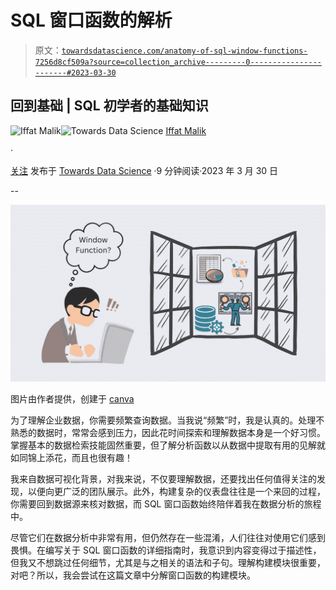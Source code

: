 # SQL 窗口函数的解析

> 原文：[`towardsdatascience.com/anatomy-of-sql-window-functions-7256d8cf509a?source=collection_archive---------0-----------------------#2023-03-30`](https://towardsdatascience.com/anatomy-of-sql-window-functions-7256d8cf509a?source=collection_archive---------0-----------------------#2023-03-30)

## 回到基础 | SQL 初学者的基础知识

[](https://iffatm.medium.com/?source=post_page-----7256d8cf509a--------------------------------)![Iffat Malik](https://iffatm.medium.com/?source=post_page-----7256d8cf509a--------------------------------)[](https://towardsdatascience.com/?source=post_page-----7256d8cf509a--------------------------------)![Towards Data Science](https://towardsdatascience.com/?source=post_page-----7256d8cf509a--------------------------------) [Iffat Malik](https://iffatm.medium.com/?source=post_page-----7256d8cf509a--------------------------------)

·

[关注](https://medium.com/m/signin?actionUrl=https%3A%2F%2Fmedium.com%2F_%2Fsubscribe%2Fuser%2F88491120e677&operation=register&redirect=https%3A%2F%2Ftowardsdatascience.com%2Fanatomy-of-sql-window-functions-7256d8cf509a&user=Iffat+Malik&userId=88491120e677&source=post_page-88491120e677----7256d8cf509a---------------------post_header-----------) 发布于 [Towards Data Science](https://towardsdatascience.com/?source=post_page-----7256d8cf509a--------------------------------) ·9 分钟阅读·2023 年 3 月 30 日[](https://medium.com/m/signin?actionUrl=https%3A%2F%2Fmedium.com%2F_%2Fvote%2Ftowards-data-science%2F7256d8cf509a&operation=register&redirect=https%3A%2F%2Ftowardsdatascience.com%2Fanatomy-of-sql-window-functions-7256d8cf509a&user=Iffat+Malik&userId=88491120e677&source=-----7256d8cf509a---------------------clap_footer-----------)

--

[](https://medium.com/m/signin?actionUrl=https%3A%2F%2Fmedium.com%2F_%2Fbookmark%2Fp%2F7256d8cf509a&operation=register&redirect=https%3A%2F%2Ftowardsdatascience.com%2Fanatomy-of-sql-window-functions-7256d8cf509a&source=-----7256d8cf509a---------------------bookmark_footer-----------)![](img/cb45c6657e13eb4af98d3e3c9d64e15e.png)

图片由作者提供，创建于 [canva](https://www.canva.com)

为了理解企业数据，你需要频繁查询数据。当我说“频繁”时，我是认真的。处理不熟悉的数据时，常常会感到压力，因此花时间探索和理解数据本身是一个好习惯。掌握基本的数据检索技能固然重要，但了解分析函数以从数据中提取有用的见解就如同锦上添花，而且也很有趣！

我来自数据可视化背景，对我来说，不仅要理解数据，还要找出任何值得关注的发现，以便向更广泛的团队展示。此外，构建复杂的仪表盘往往是一个来回的过程，你需要回到数据源来核对数据，而 SQL 窗口函数始终陪伴着我在数据分析的旅程中。

尽管它们在数据分析中非常有用，但仍然存在一些混淆，人们往往对使用它们感到畏惧。在编写关于 SQL 窗口函数的详细指南时，我意识到内容变得过于描述性，但我又不想跳过任何细节，尤其是与之相关的语法和子句。理解构建模块很重要，对吧？所以，我会尝试在这篇文章中分解窗口函数的构建模块。
